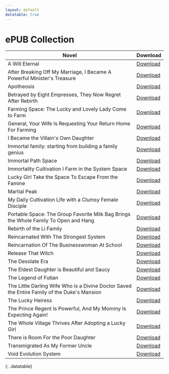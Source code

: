 ```yaml
---
layout: default
datatable: true
---
```


# ePUB Collection



Novel                    | Download 
-------                  | --- 
A Will Eternal | [Download][1]
After Breaking Off My Marriage, I Became A Powerful Minister's Treasure | [Download][2]    
Apotheosis | [Download][3]    
Betrayed by Eight Empresses, They Now Regret After Rebirth | [Download][4]
Farming Space: The Lucky and Lovely Lady Come to Farm | [Download][5]
General, Your Wife Is Requesting Your Return Home For Farming | [Download][6]
I Became the Villain's Own Daughter | [Download][7]
Immortal family: starting from building a family genius | [Download][8]
Immortal Path Space | [Download][9]
Immortality Cultivation I Farm in the System Space | [Download][10]
Lucky Girl Take the Space To Escape From the Famine | [Download][11]
Martial Peak | [Download][12]
My Daily Cultivation Life with a Clumsy Female Disciple | [Download][13]
Portable Space: The Group Favorite Milk Bag Brings the Whole Family To Open and Hang | [Download][14]
Rebirth of the Li Family | [Download][15]
Reincarnated With The Strongest System | [Download][16]
Reincarnation Of The Businesswoman At School | [Download][17]
Release That Witch | [Download][18]
The Desolate Era | [Download][19]
The Eldest Daughter is Beautiful and Saucy | [Download][20]
The Legend of Futian | [Download][21]
The Little Darling Wife Who is a Divine Doctor Saved the Entire Family of the Duke's Mansion | [Download][22]
The Lucky Heiress | [Download][23]
The Prince Regent Is Powerful, And My Mommy Is Expecting Again! | [Download][24]
The Whole Village Thrives After Adopting a Lucky Girl | [Download][25]
There is Room For the Poor Daughter | [Download][26]
Transmigrated As My Former Uncle | [Download][27]
Void Evolution System | [Download][28]
{: .datatable}

[1]: https://www.dropbox.com/scl/fi/dtkmqbake78pvpfmdn1hv/A-Will-Eternal-Er-Gen.epub?dl=1
[2]: https://www.dropbox.com/scl/fi/ujfsq26amac1nmyupoqny/After-Breaking-Off-My-Marriage-I-Became-A-Powerful-Minister-s-Treasure-Blue-White-Plaids.epub?dl=1
[3]: https://www.dropbox.com/scl/fi/3yegb0w68zn50d2frk2lf/Apotheosis-v2.10.0.epub?dl=1
[4]: https://www.dropbox.com/scl/fi/wo6jxciab4qh41s9wrbi2/Betrayed-by-Eight-Empresses-They-Now-Regret-After-Rebirth-Li-3Feng.epub?dl=1
[5]: https://www.dropbox.com/scl/fi/z4tnvs2nkrtadtcnkxzdu/Farming-Space_The-Lucky-and-Lovely-Lady-Come-to-Farm-Jin-Cui.epub?dl=1
[6]: https://www.dropbox.com/scl/fi/1wmmxkl0nm9riy2xd67qe/General-Your-Wife-Is-Requesting-Your-Return-Home-For-Farming-Folk-Remedies.epub?dl=1
[7]: https://www.dropbox.com/scl/fi/9quojx0pq0dsw0og3j5f6/I-Became-the-Villain-s-Own-Daughter-Qu-Xiao-Xi.epub?dl=1
[8]: https://www.dropbox.com/scl/fi/l2bf2z862ulyfkfgp24xh/Immortal-family_-starting-from-building-a-Lin-Dan-Miao-Yao.epub?dl=1
[9]: https://www.dropbox.com/scl/fi/ym35x3v7bwodqvmpt4esm/Immortal-Path-Space-Liu-Zhouping.epub?dl=1
[10]: https://www.dropbox.com/scl/fi/06drjonr319wz1fzvm3ld/Immortality-Cultivation-I-Farm-in-the-System-Space-Light-Salted-Fish.epub?dl=1
[11]: https://www.dropbox.com/scl/fi/7xurdpjx3cu750uyntvbu/Lucky-Girl-Take-the-Space-To-Escape-From-the-Famine-Qi-Sheng-Man-Man.epub?dl=1
[12]: https://www.dropbox.com/scl/fi/2921r4nwbtxlgnt69kz3a/Martial-Peak-Complete.epub?dl=1
[13]: https://www.dropbox.com/scl/fi/logpak9y39n4lyura99m1/My-Daily-Cultivation-Life-with-a-Clumsy-Female-Disciple.epub?dl=1
[14]: https://www.dropbox.com/scl/fi/p5n8gcmef9zyb608vj0n7/Portable-Space_The-Group-Favorite-Milk-Bag-Brings-the-Whole-Family-To-Open-and-Hang-Bai-Li-Sha.epub?dl=1
[15]: https://www.dropbox.com/scl/fi/b3yme8cpkhoodzlrcdhxh/Rebirth-of-the-Li-Family-Qiu-Wan-Zhe.epub?dl=1
[16]: https://www.dropbox.com/scl/fi/zmn7p9lny2y43ozhseyjv/Reincarnated-With-The-Strongest-System-Elyon.epub?dl=1
[17]: https://www.dropbox.com/scl/fi/3zx8zbv47neylf078zzbf/Reincarnation-Of-The-Businesswoman-At-School-Warm-Color-Su.epub?dl=1
[18]: https://www.dropbox.com/scl/fi/d7wcuipli55tiib2ksw21/Release-That-Witch-Er-Mu.epub?dl=1
[19]: https://www.dropbox.com/scl/fi/xz3kmg98lbb1u77wu1v6t/The-Desolate-Era-I-Eat-Tomatoes.epub?dl=1
[20]: https://www.dropbox.com/scl/fi/7g96elsey0j6whiu52xpv/The-Eldest-Daughter-is-Beautiful-and-Saucy-Thousand-Birch-Fallen.epub?dl=1
[21]: https://www.dropbox.com/scl/fi/ig00v4j0kus3034wnqevi/The-Legend-of-Futian.epub?dl=1
[22]: https://www.dropbox.com/scl/fi/v61v0802uavo7yl8bgntk/The-Little-Darling-Wife-Who-is-a-Divine-Doctor-Saved-the-Entire-Family-of-the-Duke-s-Mansion.epub?dl=1
[23]: https://www.dropbox.com/scl/fi/5tqnlhlz0o9buxd6fl8zl/The-Lucky-Heiress-Yet-Another-Earworm.epub?dl=1
[24]: https://www.dropbox.com/scl/fi/zp02ljhgcoh9ikakw6zel/The-Prince-Regent-Is-Powerful-And-My-Mommy-Is-Expecting-Again-Endless-Stars.epub?dl=1
[25]: https://www.dropbox.com/scl/fi/re55gnsous4ja3moxmhlq/The-Whole-Village-Thrives-After-Adopting-a-Lucky-Girl-For-a-long-time.epub?dl=1
[26]: https://www.dropbox.com/scl/fi/7h7zkyowq8hgfwti1jtkm/There-is-Room-For-the-Poor-Daughter-Hua-Bi-Qiao-Qiao.epub?dl=1
[27]: https://www.dropbox.com/scl/fi/73pmqw8y4rdnua4dyrnhw/Transmigrated-As-My-Former-Uncle-Chu-Yue.epub?dl=1
[28]: https://www.dropbox.com/scl/fi/0qfvwaxhl3tnd5qmmzti0/Void-Evolution-System-Crocs_is_Dead.epub?dl=1
